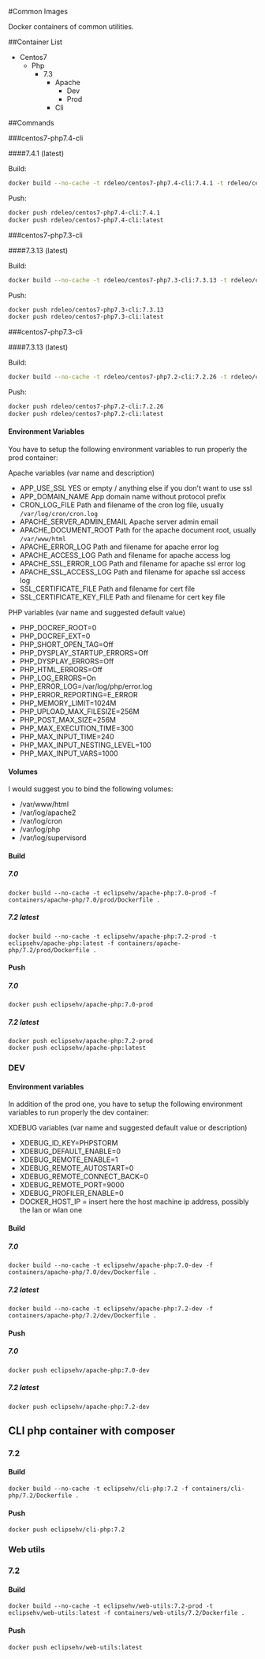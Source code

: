 #Common Images

Docker containers of common utilities.

##Container List

- Centos7
    - Php
        - 7.3
            - Apache
                - Dev
                - Prod
            - Cli

##Commands

###centos7-php7.4-cli

####7.4.1 (latest) 

Build:
```bash
docker build --no-cache -t rdeleo/centos7-php7.4-cli:7.4.1 -t rdeleo/centos7-php7.4-cli:latest -f containers/centos/7/php/7.4/cli/Dockerfile .
```

Push:
```bash
docker push rdeleo/centos7-php7.4-cli:7.4.1
docker push rdeleo/centos7-php7.4-cli:latest
```

###centos7-php7.3-cli

####7.3.13 (latest) 

Build:
```bash
docker build --no-cache -t rdeleo/centos7-php7.3-cli:7.3.13 -t rdeleo/centos7-php7.3-cli:latest -f containers/centos/7/php/7.3/cli/Dockerfile .
```

Push:
```bash
docker push rdeleo/centos7-php7.3-cli:7.3.13
docker push rdeleo/centos7-php7.3-cli:latest
```

###centos7-php7.3-cli

####7.3.13 (latest) 

Build:
```bash
docker build --no-cache -t rdeleo/centos7-php7.2-cli:7.2.26 -t rdeleo/centos7-php7.2-cli:latest -f containers/centos/7/php/7.2/cli/Dockerfile .
```

Push:
```bash
docker push rdeleo/centos7-php7.2-cli:7.2.26
docker push rdeleo/centos7-php7.2-cli:latest
```      











#### Environment Variables
You have to setup the following environment variables to run properly the prod container:
 
Apache variables (var name and description)

- APP_USE_SSL               YES or empty / anything else if you don't want to use ssl
- APP_DOMAIN_NAME           App domain name without protocol prefix
- CRON_LOG_FILE             Path and filename of the cron log file, usually ```/var/log/cron/cron.log```
- APACHE_SERVER_ADMIN_EMAIL Apache server admin email
- APACHE_DOCUMENT_ROOT      Path for the apache document root, usually ```/var/www/html```
- APACHE_ERROR_LOG          Path and filename for apache error log
- APACHE_ACCESS_LOG         Path and filename for apache access log
- APACHE_SSL_ERROR_LOG      Path and filename for apache ssl error log
- APACHE_SSL_ACCESS_LOG     Path and filename for apache ssl access log
- SSL_CERTIFICATE_FILE      Path and filename for cert file
- SSL_CERTIFICATE_KEY_FILE  Path and filename for cert key file

PHP variables (var name and suggested default value)

- PHP_DOCREF_ROOT=0
- PHP_DOCREF_EXT=0
- PHP_SHORT_OPEN_TAG=Off
- PHP_DYSPLAY_STARTUP_ERRORS=Off
- PHP_DYSPLAY_ERRORS=Off
- PHP_HTML_ERRORS=Off
- PHP_LOG_ERRORS=On
- PHP_ERROR_LOG=/var/log/php/error.log
- PHP_ERROR_REPORTING=E_ERROR
- PHP_MEMORY_LIMIT=1024M
- PHP_UPLOAD_MAX_FILESIZE=256M
- PHP_POST_MAX_SIZE=256M
- PHP_MAX_EXECUTION_TIME=300
- PHP_MAX_INPUT_TIME=240
- PHP_MAX_INPUT_NESTING_LEVEL=100
- PHP_MAX_INPUT_VARS=1000

#### Volumes
I would suggest you to bind the following volumes:

- /var/www/html
- /var/log/apache2
- /var/log/cron
- /var/log/php
- /var/log/supervisord

#### Build

##### 7.0
```
docker build --no-cache -t eclipsehv/apache-php:7.0-prod -f containers/apache-php/7.0/prod/Dockerfile .
```

##### 7.2 latest
```
docker build --no-cache -t eclipsehv/apache-php:7.2-prod -t eclipsehv/apache-php:latest -f containers/apache-php/7.2/prod/Dockerfile .
```

#### Push

##### 7.0
```
docker push eclipsehv/apache-php:7.0-prod
```

##### 7.2 latest
```
docker push eclipsehv/apache-php:7.2-prod
docker push eclipsehv/apache-php:latest
```

### DEV

#### Environment variables
In addition of the prod one, you have to setup the following environment variables to run properly the dev container:

XDEBUG variables (var name and suggested default value or description)

- XDEBUG_ID_KEY=PHPSTORM
- XDEBUG_DEFAULT_ENABLE=0
- XDEBUG_REMOTE_ENABLE=1
- XDEBUG_REMOTE_AUTOSTART=0
- XDEBUG_REMOTE_CONNECT_BACK=0
- XDEBUG_REMOTE_PORT=9000
- XDEBUG_PROFILER_ENABLE=0
- DOCKER_HOST_IP = insert here the host machine ip address, possibly the lan or wlan one

#### Build

##### 7.0
```
docker build --no-cache -t eclipsehv/apache-php:7.0-dev -f containers/apache-php/7.0/dev/Dockerfile .
```

##### 7.2 latest
```
docker build --no-cache -t eclipsehv/apache-php:7.2-dev -f containers/apache-php/7.2/dev/Dockerfile .
```

#### Push

##### 7.0
```
docker push eclipsehv/apache-php:7.0-dev
```

##### 7.2 latest
```
docker push eclipsehv/apache-php:7.2-dev
```

## CLI php container with composer

### 7.2

#### Build
```
docker build --no-cache -t eclipsehv/cli-php:7.2 -f containers/cli-php/7.2/Dockerfile .
```

#### Push
```
docker push eclipsehv/cli-php:7.2
```

### Web utils

### 7.2

#### Build
```
docker build --no-cache -t eclipsehv/web-utils:7.2-prod -t eclipsehv/web-utils:latest -f containers/web-utils/7.2/Dockerfile .
```

#### Push
```
docker push eclipsehv/web-utils:latest
```

